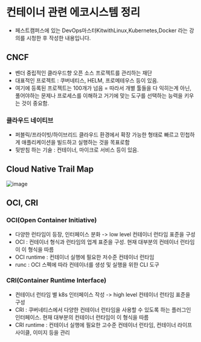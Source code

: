 # 컨테이너 관련 에코시스템 정리
- 페스트캠퍼스에 있는 DevOps마스터KitwithLinux,Kubernetes,Docker 라는 강의를 시청한 후 작성한 내용입니다.

## CNCF
- 벤더 중립적인 클라우드향 오픈 소스 프로젝트를 관리하는 재단
- 대표적인 프로젝트 : 쿠버네티스, HELM, 프로메테우스 등이 있음.
- 여기에 등록된 프로젝트는 100개가 넘음 = 따라서 개별 툴들을 다 익히는게 아닌, 풀어야하는 문제나 프로세스를 이해하고 거기에 맞는 도구를 선택하는 능력을 키우는 것이 중요함.
### 클라우드 네이티브
- 퍼블릭/프라이빗/하이브리드 클라우드 환경에서 확장 가능한 형태로 빠르고 민첩하게 애플리케이션을 빌드하고 실행하는 것을 목표로함
- 뒷받침 하는 기술 : 컨테이너, 마이크로 서비스 등이 있음.

## Cloud Native Trail Map
![image](https://user-images.githubusercontent.com/82383294/199903787-c905fdd9-8367-470d-9fca-364c1a2aa609.png)

## OCI, CRI
### OCI(Open Container Initiative)
- 다양한 런타임이 등장, 인터페이스 분화 -> low level 컨테이너 런타임 표준을 구성
- OCI : 컨테이너 형식과 런타임의 업계 표준을 구성. 현재 대부분의 컨테이너 런타임이 이 형식을 따름
- OCI runtime : 컨테이너 실행에 필요한 저수준 컨테이너 런타임
- runc : OCI 스펙에 따라 컨테이너를 생성 및 실행을 위한 CLI 도구

### CRI(Container Runtime Interface)
- 컨테이너 런타임 별 k8s 인터페이스 작성 -> high level 컨테이너 런타임 표준을 구성
- CRI : 쿠버네티스에서 다양한 컨테이너 런타임을 사용할 수 있도록 하는 플러그인 인터페이스. 현재 대부분의 컨테이너 런타임이 이 형식을 따름
- CRI runtime : 컨테이너 실행에 필요한 고수준 컨테이너 런타임, 컨테이너 라이프사이클, 이미지 등을 관리
